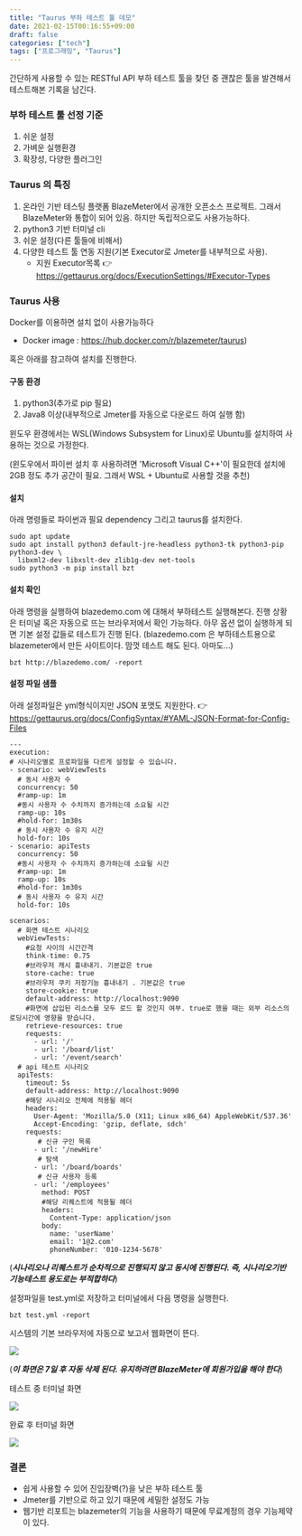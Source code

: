 ```yaml
---
title: "Taurus 부하 테스트 툴 데모"
date: 2021-02-15T00:16:55+09:00
draft: false
categories: ["tech"]
tags: ["프로그래밍", "Taurus"]
---
```


간단하게 사용할 수 있는 RESTful API 부하 테스트 툴을 찾던 중 괜찮은 툴을 발견해서 테스트해본 기록을 남긴다.

### 부하 테스트 툴 선정 기준

1. 쉬운 설정
1. 가벼운 실행환경
1. 확장성, 다양한 플러그인

### Taurus 의 특징

1. 온라인 기반 테스팅 플랫폼 BlazeMeter에서 공개한 오픈소스 프로젝트. 그래서 BlazeMeter와 통합이 되어 있음. 하지만 독립적으로도 사용가능하다.
1. python3 기반 터미널 cli
1. 쉬운 설정(다른 툴들에 비해서)
1. 다양한 테스트 툴 연동 지원(기본 Executor로 Jmeter를 내부적으로 사용).
    * 지원 Executor목록 👉 https://gettaurus.org/docs/ExecutionSettings/#Executor-Types

### Taurus 사용

Docker를 이용하면 설치 없이 사용가능하다

* Docker image : https://hub.docker.com/r/blazemeter/taurus)

혹은 아래를 참고하여 설치를 진행한다.

#### 구동 환경

1. python3(추가로 pip 필요)
2. Java8 이상(내부적으로 Jmeter를 자동으로 다운로드 하여 실행 함)

윈도우 환경에서는 WSL(Windows Subsystem for Linux)로 Ubuntu를 설치하여 사용하는 것으로 가정한다.

(윈도우에서 파이썬 설치 후 사용하려면 'Microsoft Visual C++'이 필요한데 설치에 2GB 정도 추가 공간이 필요. 그래서 WSL + Ubuntu로 사용할 것을 추천)

#### 설치

아래 명령들로 파이썬과 필요 dependency 그리고 taurus를 설치한다. 

	sudo apt update
	sudo apt install python3 default-jre-headless python3-tk python3-pip python3-dev \
	  libxml2-dev libxslt-dev zlib1g-dev net-tools
	sudo python3 -m pip install bzt

#### 설치 확인

아래 명령을 실행하여 blazedemo.com 에 대해서 부하테스트 실행해본다. 진행 상황은 터미널 혹은 자동으로 뜨는 브라우저에서 확인 가능하다. 아무 옵션 없이 실행하게 되면 기본 설정 값들로 테스트가 진행 된다.
(blazedemo.com 은 부하테스트용으로 blazemeter에서 만든 사이트이다. 맘껏 테스트 해도 된다. 아마도...)

	bzt http://blazedemo.com/ -report

#### 설정 파일 샘플

아래 설정파일은 yml형식이지만 JSON 포맷도 지원한다. 👉 https://gettaurus.org/docs/ConfigSyntax/#YAML-JSON-Format-for-Config-Files

	---
	execution:
	# 시나리오별로 프로파일을 다르게 설정할 수 있습니다.
	- scenario: webViewTests
	  # 동시 사용자 수
	  concurrency: 50
	  #ramp-up: 1m
	  #동시 사용자 수 수치까지 증가하는데 소요될 시간
	  ramp-up: 10s
	  #hold-for: 1m30s
	  # 동시 사용자 수 유지 시간
	  hold-for: 10s  
	- scenario: apiTests
	  concurrency: 50
	  #동시 사용자 수 수치까지 증가하는데 소요될 시간
	  #ramp-up: 1m
	  ramp-up: 10s
	  #hold-for: 1m30s
	  # 동시 사용자 수 유지 시간
	  hold-for: 10s
	
	scenarios:
	  # 화면 테스트 시나리오
	  webViewTests:
	    #요청 사이의 시간간격
	    think-time: 0.75
	    #브라우저 캐시 흉내내기. 기본값은 true
	    store-cache: true
	    #브라우저 쿠키 저장기능 흉내내기 . 기본값은 true
	    store-cookie: true
	    default-address: http://localhost:9090
	    #화면에 삽입된 리소스를 모두 로드 할 것인지 여부. true로 했을 때는 외부 리소스의 로딩시간에 영향을 받습니다.
	    retrieve-resources: true
	    requests:
	      - url: '/'
	      - url: '/board/list'
	      - url: '/event/search'
	  # api 테스트 시나리오
	  apiTests:
	    timeout: 5s
	    default-address: http://localhost:9090
	    #해당 시나리오 전체에 적용될 헤더
	    headers:
	      User-Agent: 'Mozilla/5.0 (X11; Linux x86_64) AppleWebKit/537.36'
	      Accept-Encoding: 'gzip, deflate, sdch'
	    requests:
	       # 신규 구인 목록
	      - url: '/newHire'
	       # 탐색
	      - url: '/board/boards'
	       # 신규 사용자 등록
	      - url: '/employees'
	        method: POST
	        #해당 리퀘스트에 적용될 헤더
	        headers:
	          Content-Type: application/json
	        body:
	          name: 'userName'
	          email: '1@2.com'
	          phoneNumber: '010-1234-5678'
	
(**_시나리오나 리퀘스트가 순차적으로 진행되지 않고 동시에 진행된다. 즉, 시나리오기반 기능테스트 용도로는 부적합하다_**)

설정파일을 test.yml로 저장하고 터미널에서 다음 명령을 실행한다.

	bzt test.yml -report

시스템의 기본 브라우저에 자동으로 보고서 웹화면이 뜬다.

![](https://i.ibb.co/Fq9QzhJ/Execution.png)

(**_이 화면은 7일 후 자동 삭제 된다. 유지하려면 BlazeMeter에 회원가입을 해야 한다_**)

테스트 중 터미널 화면

<img src="https://i.ibb.co/Z1PgnD6/Screenshot-from-2021-01-09-14-45-10.png">

완료 후  터미널 화면

![](https://i.ibb.co/Rcz659m/Screenshot-from-2021-01-09-14-45-58.png)

### 결론

* 쉽게 사용할 수 있어 진입장벽(?)을 낮은 부하 테스트 툴
* Jmeter를 기반으로 하고 있기 때문에 세밀한 설정도 가능
* 웹기반 리포트는 blazemeter의 기능을 사용하기 때문에 무료계정의 경우 기능제약이 있다.





